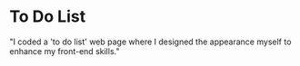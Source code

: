 # To Do List
 "I coded a 'to do list' web page where I designed the appearance myself to enhance my front-end skills."
